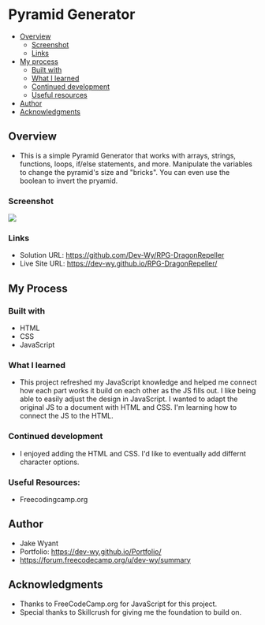 # Pyramid Generator

- [Overview](#overview)
  - [Screenshot](#screenshot)
  - [Links](#links)
- [My process](#my-process)
  - [Built with](#built-with)
  - [What I learned](#what-i-learned)
  - [Continued development](#continued-development)
  - [Useful resources](#useful-resources)
- [Author](#author)
- [Acknowledgments](#acknowledgments)

## Overview
- This is a simple Pyramid Generator that works with arrays, strings, functions, loops, if/else statements, and more. Manipulate the variables to change the pyramid's size and "bricks". You can even use the boolean to invert the pryamid.

### Screenshot
![](img/RPG.png)

### Links
- Solution URL:
 https://github.com/Dev-Wy/RPG-DragonRepeller
- Live Site URL:
 https://dev-wy.github.io/RPG-DragonRepeller/

## My Process
### Built with
- HTML
- CSS
- JavaScript

### What I learned
- This project refreshed my JavaScript knowledge and helped me connect how each part works it build on each other as the JS fills out. I like being able to easily adjust the design in JavaScript. I wanted to adapt the original JS to a document with HTML and CSS. I'm learning how to connect the JS to the HTML.

### Continued development
- I enjoyed adding the HTML and CSS. I'd like to eventually add differnt character options.

### Useful Resources: 
- Freecodingcamp.org

## Author
- Jake Wyant
- Portfolio: https://dev-wy.github.io/Portfolio/
- https://forum.freecodecamp.org/u/dev-wy/summary

## Acknowledgments
- Thanks to FreeCodeCamp.org for JavaScript for this project.
- Special thanks to Skillcrush for giving me the foundation to build on.
